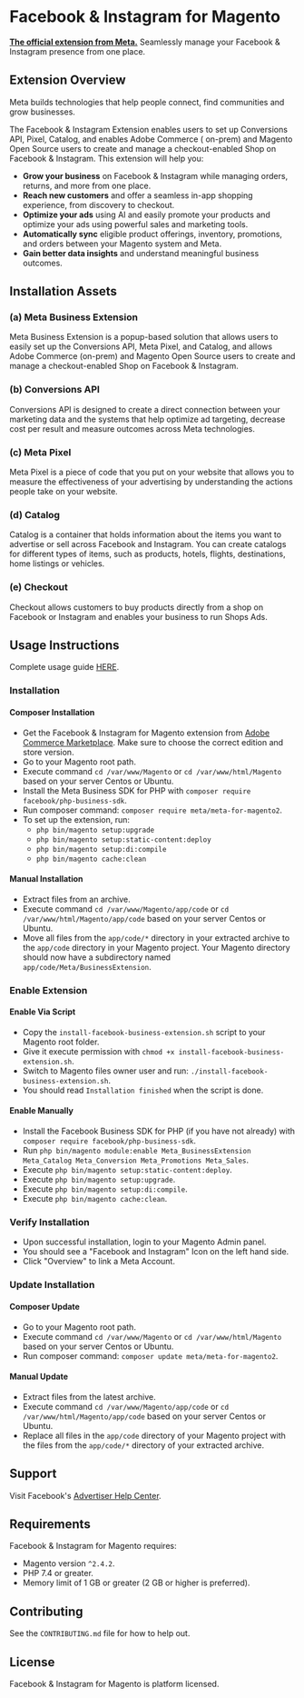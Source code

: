# Facebook & Instagram for Magento

[**The official extension from Meta.**](https://commercemarketplace.adobe.com/meta-meta-for-magento2.html) Seamlessly
manage
your
Facebook & Instagram presence from one place.

## Extension Overview

Meta builds technologies that help people connect, find communities and grow businesses.

The Facebook & Instagram Extension enables users to set up Conversions API, Pixel, Catalog, and enables Adobe Commerce (
on-prem) and Magento Open Source users to create and manage a checkout-enabled Shop on Facebook & Instagram. This
extension will help you:

* **Grow your business** on Facebook & Instagram while managing orders, returns, and more from one place.
* **Reach new customers** and offer a seamless in-app shopping experience, from discovery to checkout.
* **Optimize your ads** using AI and easily promote your products and optimize your ads using powerful sales and
  marketing tools.
* **Automatically sync** eligible product offerings, inventory, promotions, and orders between your Magento system and
  Meta.
* **Gain better data insights** and understand meaningful business outcomes.

## Installation Assets

### (a) Meta Business Extension

Meta Business Extension is a popup-based solution that allows users to easily set up the Conversions API, Meta Pixel,
and Catalog, and allows Adobe Commerce (on-prem) and Magento Open Source users to create and manage a checkout-enabled
Shop on Facebook & Instagram.

### (b) Conversions API

Conversions API is designed to create a direct connection between your marketing data and the systems that help optimize
ad targeting, decrease cost per result and measure outcomes across Meta technologies.

### (c) Meta Pixel

Meta Pixel is a piece of code that you put on your website that allows you to measure the effectiveness of your
advertising by understanding the actions people take on your website.

### (d) Catalog

Catalog is a container that holds information about the items you want to advertise or sell across Facebook and
Instagram. You can create catalogs for different types of items, such as products, hotels, flights, destinations, home
listings or vehicles.

### (e) Checkout

Checkout allows customers to buy products directly from a shop on Facebook or Instagram and enables your business to run
Shops Ads.

## Usage Instructions

Complete usage guide [HERE](https://www.facebook.com/business/help/532749253576163).

### Installation

#### Composer Installation

* Get the Facebook & Instagram for Magento extension
  from [Adobe Commerce Marketplace](https://commercemarketplace.adobe.com/meta-meta-for-magento2.html). Make sure to
  choose the correct edition and store version.
* Go to your Magento root path.
* Execute command `cd /var/www/Magento` or `cd /var/www/html/Magento` based on your server Centos or Ubuntu.
* Install the Meta Business SDK for PHP with `composer require facebook/php-business-sdk`.
* Run composer command: `composer require meta/meta-for-magento2`.
* To set up the extension, run:
    * `php bin/magento setup:upgrade`
    * `php bin/magento setup:static-content:deploy`
    * `php bin/magento setup:di:compile`
    * `php bin/magento cache:clean`

#### Manual Installation

* Extract files from an archive.
* Execute command `cd /var/www/Magento/app/code` or `cd /var/www/html/Magento/app/code` based on your server Centos or
  Ubuntu.
* Move all files from the `app/code/*` directory in your extracted archive to the `app/code` directory in your Magento
  project. Your Magento directory should now have a subdirectory named `app/code/Meta/BusinessExtension`.

### Enable Extension

#### Enable Via Script

* Copy the `install-facebook-business-extension.sh` script to your Magento root folder.
* Give it execute permission with `chmod +x install-facebook-business-extension.sh`.
* Switch to Magento files owner user and run: `./install-facebook-business-extension.sh`.
* You should read `Installation finished` when the script is done.

#### Enable Manually

* Install the Facebook Business SDK for PHP (if you have not already) with `composer require facebook/php-business-sdk`.
* Run `php bin/magento module:enable Meta_BusinessExtension Meta_Catalog Meta_Conversion Meta_Promotions Meta_Sales`.
* Execute `php bin/magento setup:static-content:deploy`.
* Execute `php bin/magento setup:upgrade`.
* Execute `php bin/magento setup:di:compile`.
* Execute `php bin/magento cache:clean`.

### Verify Installation

- Upon successful installation, login to your Magento Admin panel.
- You should see a "Facebook and Instagram" Icon on the left hand side.
- Click "Overview" to link a Meta Account.

### Update Installation

#### Composer Update

* Go to your Magento root path.
* Execute command `cd /var/www/Magento` or
  `cd /var/www/html/Magento` based on your server Centos or Ubuntu.
* Run composer command: `composer update meta/meta-for-magento2`.

#### Manual Update

* Extract files from the latest archive.
* Execute command `cd /var/www/Magento/app/code` or
  `cd /var/www/html/Magento/app/code` based on your server Centos or Ubuntu.
* Replace all files in the `app/code` directory of your Magento
  project with the files from the `app/code/*` directory of your extracted archive.

## Support

Visit Facebook's [Advertiser Help Center](https://www.facebook.com/business/help/532749253576163).

## Requirements

Facebook & Instagram for Magento requires:

* Magento version `^2.4.2`.
* PHP 7.4 or greater.
* Memory limit of 1 GB or greater (2 GB or higher is preferred).

## Contributing

See the `CONTRIBUTING.md` file for how to help out.

## License

Facebook & Instagram for Magento is platform licensed.
